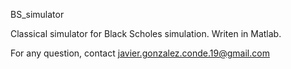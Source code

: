 BS_simulator

Classical simulator for Black Scholes simulation. Writen in Matlab.

For any question, contact javier.gonzalez.conde.19@gmail.com

